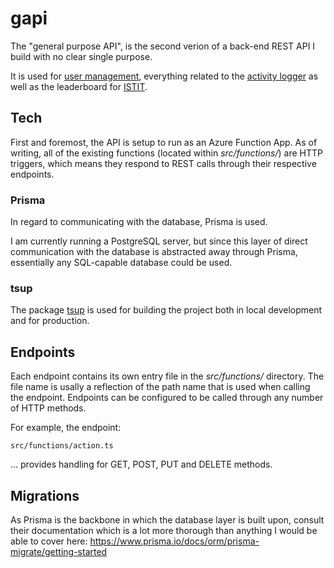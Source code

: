 # gapi

The "general purpose API", is the second verion of a back-end REST API I build with no clear single purpose.

It is used for [user management](https://github.com/SikoSoft/user), everything related to the [activity logger](https://github.com/SikoSoft/activity-logger) as well as the leaderboard for [ISTIT](https://github.com/SikoSoft/istit).

## Tech

First and foremost, the API is setup to run as an Azure Function App. As of writing, all of the existing functions (located within _src/functions/_) are HTTP triggers, which means they respond to REST calls through their respective endpoints.

### Prisma

In regard to communicating with the database, Prisma is used.

I am currently running a PostgreSQL server, but since this layer of direct communication with the database is abstracted away through Prisma, essentially any SQL-capable database could be used.

### tsup

The package [tsup](https://www.npmjs.com/package/tsup) is used for building the project both in local development and for production.

## Endpoints

Each endpoint contains its own entry file in the _src/functions/_ directory. The file name is usally a reflection of the path name that is used when calling the endpoint. Endpoints can be configured to be called through any number of HTTP methods.

For example, the endpoint:

`src/functions/action.ts`

... provides handling for GET, POST, PUT and DELETE methods.

## Migrations

As Prisma is the backbone in which the database layer is built upon, consult their documentation which is a lot more thorough than anything I would be able to cover here:
https://www.prisma.io/docs/orm/prisma-migrate/getting-started
